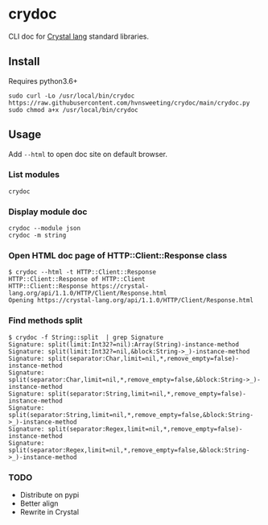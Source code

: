 # crydoc
CLI doc for [Crystal lang](https://crystal-lang.org/api/1.1.0/index.html) standard libraries.

## Install
Requires python3.6+

```
sudo curl -Lo /usr/local/bin/crydoc https://raw.githubusercontent.com/hvnsweeting/crydoc/main/crydoc.py
sudo chmod a+x /usr/local/bin/crydoc
```

## Usage

Add `--html` to open doc site on default browser.

### List modules
```
crydoc
```
### Display module doc

```
crydoc --module json
crydoc -m string
```

### Open HTML doc page of HTTP::Client::Response class


```
$ crydoc --html -t HTTP::Client::Response
HTTP::Client::Response of HTTP::Client
HTTP::Client::Response https://crystal-lang.org/api/1.1.0/HTTP/Client/Response.html
Opening https://crystal-lang.org/api/1.1.0/HTTP/Client/Response.html
```

### Find methods split
```
$ crydoc -f String::split  | grep Signature
Signature: split(limit:Int32?=nil):Array(String)-instance-method
Signature: split(limit:Int32?=nil,&block:String->_)-instance-method
Signature: split(separator:Char,limit=nil,*,remove_empty=false)-instance-method
Signature: split(separator:Char,limit=nil,*,remove_empty=false,&block:String->_)-instance-method
Signature: split(separator:String,limit=nil,*,remove_empty=false)-instance-method
Signature: split(separator:String,limit=nil,*,remove_empty=false,&block:String->_)-instance-method
Signature: split(separator:Regex,limit=nil,*,remove_empty=false)-instance-method
Signature: split(separator:Regex,limit=nil,*,remove_empty=false,&block:String->_)-instance-method
```


### TODO
- Distribute on pypi
- Better align
- Rewrite in Crystal
